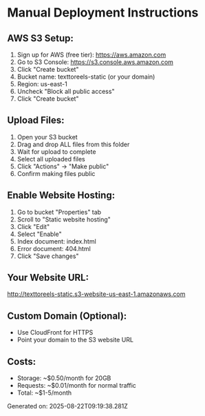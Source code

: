 # Manual Deployment Instructions

## AWS S3 Setup:

1. Sign up for AWS (free tier): https://aws.amazon.com
2. Go to S3 Console: https://s3.console.aws.amazon.com
3. Click "Create bucket"
4. Bucket name: texttoreels-static (or your domain)
5. Region: us-east-1
6. Uncheck "Block all public access"
7. Click "Create bucket"

## Upload Files:

1. Open your S3 bucket
2. Drag and drop ALL files from this folder
3. Wait for upload to complete
4. Select all uploaded files
5. Click "Actions" → "Make public"
6. Confirm making files public

## Enable Website Hosting:

1. Go to bucket "Properties" tab
2. Scroll to "Static website hosting"
3. Click "Edit"
4. Select "Enable"
5. Index document: index.html
6. Error document: 404.html
7. Click "Save changes"

## Your Website URL:
http://texttoreels-static.s3-website-us-east-1.amazonaws.com

## Custom Domain (Optional):
- Use CloudFront for HTTPS
- Point your domain to the S3 website URL

## Costs:
- Storage: ~$0.50/month for 20GB
- Requests: ~$0.01/month for normal traffic
- Total: ~$1-5/month

Generated on: 2025-08-22T09:19:38.281Z
